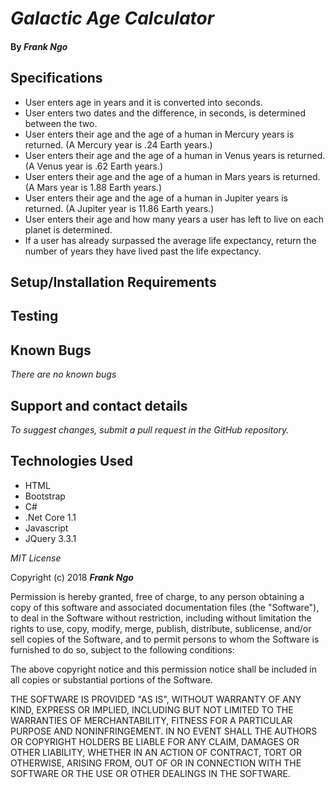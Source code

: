 # _Galactic Age Calculator_

#### By _**Frank Ngo**_

## Specifications

* User enters age in years and it is converted into seconds.
* User enters two dates and the difference, in seconds, is determined between the two.
* User enters their age and the age of a human in Mercury years is returned. (A Mercury year is .24 Earth years.)
* User enters their age and the age of a human in Venus years is returned. (A Venus year is .62 Earth years.)
* User enters their age and the age of a human in Mars years is returned. (A Mars year is 1.88 Earth years.)
* User enters their age and the age of a human in Jupiter years is returned. (A Jupiter year is 11.86 Earth years.)
* User enters their age and how many years a user has left to live on each planet is determined.
* If a user has already surpassed the average life expectancy, return the number of years they have lived past the life expectancy.

## Setup/Installation Requirements

## Testing

## Known Bugs

_There are no known bugs_

## Support and contact details


_To suggest changes, submit a pull request in the GitHub repository._

## Technologies Used

* HTML
* Bootstrap
* C#
* .Net Core 1.1
* Javascript
* JQuery 3.3.1

*MIT License*

Copyright (c) 2018 **_Frank Ngo_**

Permission is hereby granted, free of charge, to any person obtaining a copy
of this software and associated documentation files (the "Software"), to deal
in the Software without restriction, including without limitation the rights
to use, copy, modify, merge, publish, distribute, sublicense, and/or sell
copies of the Software, and to permit persons to whom the Software is
furnished to do so, subject to the following conditions:

The above copyright notice and this permission notice shall be included in all
copies or substantial portions of the Software.

THE SOFTWARE IS PROVIDED "AS IS", WITHOUT WARRANTY OF ANY KIND, EXPRESS OR
IMPLIED, INCLUDING BUT NOT LIMITED TO THE WARRANTIES OF MERCHANTABILITY,
FITNESS FOR A PARTICULAR PURPOSE AND NONINFRINGEMENT. IN NO EVENT SHALL THE
AUTHORS OR COPYRIGHT HOLDERS BE LIABLE FOR ANY CLAIM, DAMAGES OR OTHER
LIABILITY, WHETHER IN AN ACTION OF CONTRACT, TORT OR OTHERWISE, ARISING FROM,
OUT OF OR IN CONNECTION WITH THE SOFTWARE OR THE USE OR OTHER DEALINGS IN THE
SOFTWARE.
